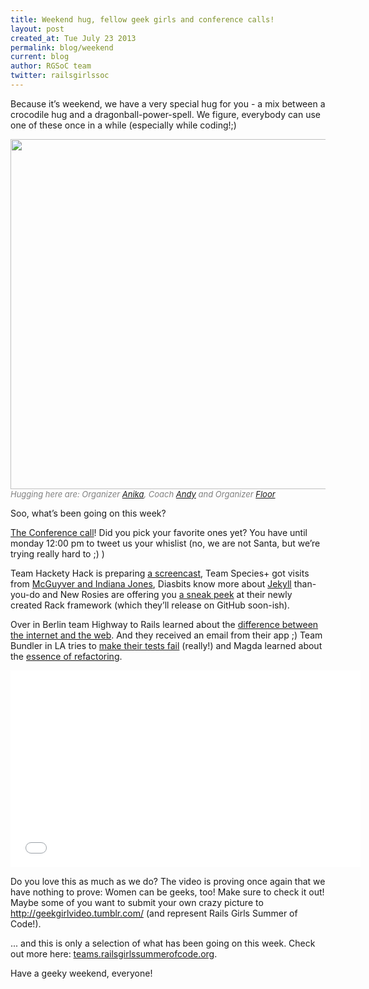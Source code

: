```yaml
---
title: Weekend hug, fellow geek girls and conference calls!
layout: post
created_at: Tue July 23 2013
permalink: blog/weekend
current: blog
author: RGSoC team
twitter: railsgirlssoc
---
```



Because it’s weekend, we have a very special hug for you - a mix between a crocodile hug and a dragonball-power-spell. We figure, everybody can use one of these once in a while (especially while coding!;)

<img src="https://f.cloud.github.com/assets/1711357/867486/b15158fc-f6fe-11e2-8854-a990e3a43dd3.gif" width="560">
<br>
<i><font color="grey" size="2px"> Hugging here are: Organizer 
		<a href="http://twitter.com/langziehohr">Anika</a>, Coach 
		<a href="http://twitter.com/pxlpnk">Andy</a> and Organizer 
		<a href="http://twitter.com/floordrees">Floor</a>
</font></i>


Soo, what’s been going on this week?

[The Conference call](http://railsgirlssummerofcode.org/blog/conference/)! Did you pick your favorite ones yet? You have until monday 12:00 pm to tweet us your whislist (no, we are not Santa, but we’re trying really hard to ;) ) 

Team Hackety Hack is preparing [a screencast](http://teamhackety.wordpress.com/2013/07/26/july-26th-week-2-unanswered-questions-filter/), Team Species+ got visits from [McGuyver and Indiana Jones](http://dalach.blogspot.de/2013/07/when-indiana-meets-macgyver.html ),
Diasbits know more about [Jekyll](http://defendingdiaspora.wordpress.com/2013/07/25/jekyll/ ) than-you-do and New Rosies are offering you [a sneak peek](http://newrosies.tumblr.com/post/56494607526/creating-our-rack-framework) at their newly created Rack framework (which they’ll release on GitHub soon-ish).

Over in Berlin team Highway to Rails learned about the [difference between the internet and the web](http://highwaytorails.tumblr.com/post/56431303669/day-17-25-7-2013-more-action-mailer). And they received an email from their app ;)
Team Bundler in LA tries to [make their tests fail](http://rgsocbundler.github.io/2013/07/24/week2-day7.html) (really!) and
Magda learned about the [essence of refactoring](http://lipen.co/til/more-is-new-less.html).

<object width="560" height="315"><param name="movie" value="//www.youtube.com/v/s4Rjy5yW1gQ?version=3&amp;hl=en_US"></param><param name="allowFullScreen" value="true"></param><param name="allowscriptaccess" value="always"></param><embed src="//www.youtube.com/v/s4Rjy5yW1gQ?version=3&amp;hl=en_US" type="application/x-shockwave-flash" width="560" height="315" allowscriptaccess="always" allowfullscreen="true"></embed></object>


Do you love this as much as we do? The video is proving once again that we have nothing to prove: Women can be geeks, too! Make sure to check it out! Maybe some of you want to submit your own crazy picture to http://geekgirlvideo.tumblr.com/ (and represent Rails Girls Summer of Code!).

... and this is only a selection of what has been going on this week. Check out more here: [teams.railsgirlssummerofcode.org](teams.railsgirlssummerofcode.org).

Have a geeky weekend, everyone!


 

